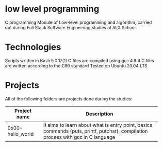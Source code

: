 # low level programming  
C programming 
Module of Low-level programming and algorithm, carried out during Full Stack Software Engineering studies at ALX School.

# Technologies
Scripts written in Bash 5.0.17(1)
C files are compiled using gcc 4.8.4
C files are written according to the C90 standard
Tested on Ubuntu 20.04 LTS
# Projects
All of the following folders are projects done during the studies:

Project name  |	Description
------------- | -----------
0x00-hello_world |	It aims to learn about what is entry point, basics commands (puts, printf, putchar), compilation process with gcc in C language
